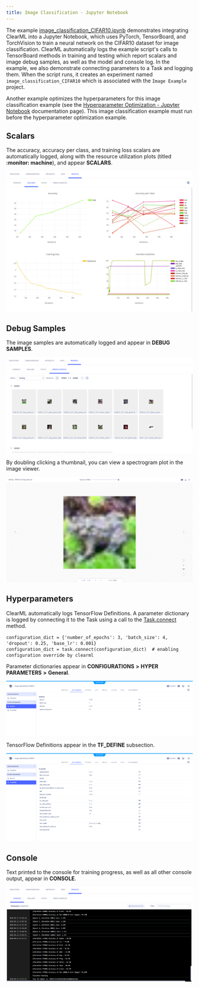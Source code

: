```yaml
---
title: Image Classification - Jupyter Notebook
---
```


The example [image_classification_CIFAR10.ipynb](https://github.com/allegroai/clearml/blob/master/examples/frameworks/pytorch/notebooks/image/image_classification_CIFAR10.ipynb) 
demonstrates integrating ClearML into a Jupyter Notebook, which uses PyTorch, TensorBoard, and TorchVision to train a 
neural network on the CIFAR10 dataset for image classification. ClearML automatically logs the example script's 
calls to TensorBoard methods in training and testing which report scalars and image debug samples, as well as the model 
and console log. In the example, we also demonstrate connecting parameters to a Task and logging them. When the script runs, 
it creates an experiment named `image_classification_CIFAR10` which is associated with the `Image Example` project.

Another example optimizes the hyperparameters for this image classification example (see the [Hyperparameter Optimization - Jupyter Notebook](hyperparameter_search.md) documentation page). This image classification example must run before the hyperparameter optimization example.

## Scalars

The accuracy, accuracy per class, and training loss scalars are automatically logged, along with the resource utilization plots (titled **:monitor: machine**), and appear **SCALARS**.

![image](../../../../../img/examples_image_classification_CIFAR10_05.png)

## Debug Samples

The image samples are automatically logged and appear in **DEBUG SAMPLES**.

![image](../../../../../img/examples_image_classification_CIFAR10_07.png)

By doubling clicking a thumbnail, you can view a spectrogram plot in the image viewer.

![image](../../../../../img/examples_image_classification_CIFAR10_06.png)

## Hyperparameters

ClearML automatically logs TensorFlow Definitions. A parameter dictionary is logged by connecting it to the Task using 
a call to the [Task.connect](../../../../../references/sdk/task.md#connect) method.

    configuration_dict = {'number_of_epochs': 3, 'batch_size': 4, 'dropout': 0.25, 'base_lr': 0.001}
    configuration_dict = task.connect(configuration_dict)  # enabling configuration override by clearml

Parameter dictionaries appear in **CONFIGURATIONS** **>** **HYPER PARAMETERS** **>** **General**.

![image](../../../../../img/examples_image_classification_CIFAR10_01.png)

TensorFlow Definitions appear in the **TF_DEFINE** subsection.

![image](../../../../../img/examples_image_classification_CIFAR10_01a.png)

## Console

Text printed to the console for training progress, as well as all other console output, appear in **CONSOLE**.

![image](../../../../../img/examples_image_classification_CIFAR10_04.png)